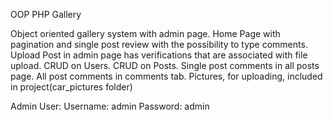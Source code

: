 OOP PHP Gallery 

Object oriented gallery system with admin page.
Home Page with pagination and single post review with the possibility to type comments.
Upload Post in admin page has verifications that are associated with file upload.
CRUD on Users.
CRUD on Posts.
Single post comments in all posts page.
All post comments in comments tab.
Pictures, for uploading, included in project(car_pictures folder)

Admin User:
Username: admin
Password: admin
